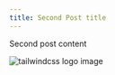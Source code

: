 ```yaml
---
title: Second Post title
---
```


Second post content

![tailwindcss logo image](/images/tailwindcss.svg "tailwindcss title text")
